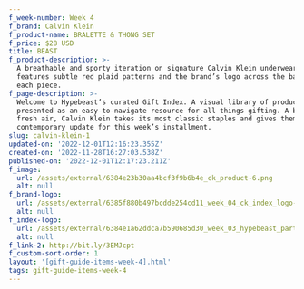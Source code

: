 ```yaml
---
f_week-number: Week 4
f_brand: Calvin Klein
f_product-name: BRALETTE & THONG SET
f_price: $28 USD
title: BEAST
f_product-description: >-
  A breathable and sporty iteration on signature Calvin Klein underwear, the set
  features subtle red plaid patterns and the brand’s logo across the bands of
  each piece.
f_page-description: >-
  Welcome to Hypebeast’s curated Gift Index. A visual library of products is
  presented as an easy-to-navigate resource for all things gifting. A breath of
  fresh air, Calvin Klein takes its most classic staples and gives them a
  contemporary update for this week’s installment.
slug: calvin-klein-1
updated-on: '2022-12-01T12:16:23.355Z'
created-on: '2022-11-28T16:27:03.538Z'
published-on: '2022-12-01T12:17:23.211Z'
f_image:
  url: /assets/external/6384e23b30aa4bcf3f9b6b4e_ck_product-6.png
  alt: null
f_brand-logo:
  url: /assets/external/6385f880b497bcdde254cd11_week_04_ck_index_logo-white.png
  alt: null
f_index-logo:
  url: /assets/external/6384e1a62ddca7b590685d30_week_03_hypebeast_partner_logo.svg
  alt: null
f_link-2: http://bit.ly/3EMJcpt
f_custom-sort-order: 1
layout: '[gift-guide-items-week-4].html'
tags: gift-guide-items-week-4
---
```



